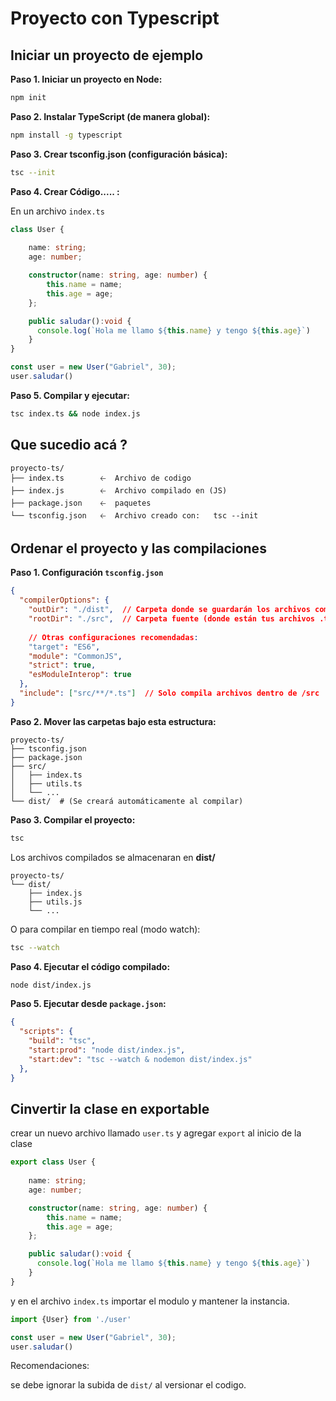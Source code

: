 # Proyecto con Typescript

## Iniciar un proyecto de ejemplo

**Paso 1. Iniciar un proyecto en Node:**
```bash
npm init
```

**Paso 2. Instalar TypeScript (de manera global):**
```bash
npm install -g typescript
```

**Paso 3. Crear tsconfig.json (configuración básica):**
```bash
tsc --init
```

**Paso 4. Crear Código..... :**

En un archivo ```index.ts```

```ts
class User {
   
    name: string;
    age: number;

    constructor(name: string, age: number) {
        this.name = name;
        this.age = age;
    };

    public saludar():void {
      console.log(`Hola me llamo ${this.name} y tengo ${this.age}`)  
    }
}

const user = new User("Gabriel", 30);
user.saludar()
```

**Paso 5. Compilar y ejecutar:**
```bash
tsc index.ts && node index.js
```

## Que sucedio acá ?

```
proyecto-ts/
├── index.ts        🡠  Archivo de codigo    
├── index.js        🡠  Archivo compilado en (JS)
├── package.json    🡠  paquetes
└── tsconfig.json   🡠  Archivo creado con:   tsc --init
```

## Ordenar el proyecto y las compilaciones

**Paso 1. Configuración ```tsconfig.json```**

```json
{
  "compilerOptions": {
    "outDir": "./dist",  // Carpeta donde se guardarán los archivos compilados
    "rootDir": "./src",  // Carpeta fuente (donde están tus archivos .ts)
    
    // Otras configuraciones recomendadas:
    "target": "ES6",
    "module": "CommonJS",
    "strict": true,
    "esModuleInterop": true
  },
  "include": ["src/**/*.ts"]  // Solo compila archivos dentro de /src
}
```

**Paso 2. Mover las carpetas bajo esta estructura:**

```
proyecto-ts/
├── tsconfig.json
├── package.json
├── src/
│   ├── index.ts
│   ├── utils.ts
│   └── ...
└── dist/  # (Se creará automáticamente al compilar)
```

**Paso 3. Compilar el proyecto:**
```bash
tsc
```
Los archivos compilados se almacenaran en **dist/**
```
proyecto-ts/
└── dist/
    ├── index.js
    ├── utils.js
    └── ...
```

O para compilar en tiempo real (modo watch):

```bash
tsc --watch
```

**Paso 4.  Ejecutar el código compilado:**
```bash
node dist/index.js
```

**Paso 5.  Ejecutar desde ```package.json```:**
```json
{
  "scripts": {
    "build": "tsc",
    "start:prod": "node dist/index.js",
    "start:dev": "tsc --watch & nodemon dist/index.js"
  },
}
```

## Cinvertir la clase en exportable

crear un nuevo archivo llamado ```user.ts``` y agregar `export` al inicio de la clase

```ts
export class User {
   
    name: string;
    age: number;

    constructor(name: string, age: number) {
        this.name = name;
        this.age = age;
    };

    public saludar():void {
      console.log(`Hola me llamo ${this.name} y tengo ${this.age}`)  
    }
}
```

y en el archivo `index.ts` importar el modulo y mantener la instancia.

```ts
import {User} from './user'

const user = new User("Gabriel", 30);
user.saludar()
```

Recomendaciones:

se debe ignorar la subida de `dist/` al versionar el codigo.
